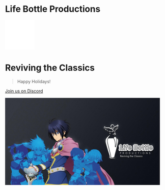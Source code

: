 # **Life Bottle Productions**

![Life Bottle Productions](assets/coverpage/img/logo.webp)

# Reviving the Classics

> Happy Holidays!

[Join us on Discord](https://discord.com/invite/NUvvgUtdXW) <!--  Use ID of homepage heading i.e. based on H1 of README.md - make sure this is DIFFERENT to the cover's heading -->

![cover background image](assets/coverpage/img/cover.jpg)